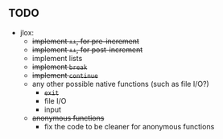 ## TODO

- jlox:
    - ~~implement `++`, for pre-increment~~
    - ~~implement `++`, for post-increment~~
    - implement lists
    - ~~implement `break`~~
    - ~~implement `continue`~~
    - any other possible native functions (such as file I/O?)
        - ~~`exit`~~
        - file I/O
        - input
    - ~~anonymous functions~~
        - fix the code to be cleaner for anonymous functions